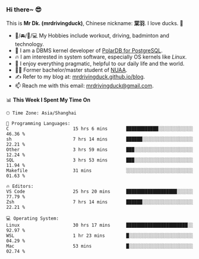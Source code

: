### Hi there~ 😎

This is **Mr Dk. (mrdrivingduck)**, Chinese nickname: **棠羽**. I love ducks. 🦆

- 💪/🚘/🏸/💻 My Hobbies include workout, driving, badminton and technology.
- 🍊 I am a DBMS kernel developer of [PolarDB for PostgreSQL](https://github.com/ApsaraDB/PolarDB-for-PostgreSQL).
- 🔥 I am interested in system software, especially OS kernels like *Linux*.
- 🔧 I enjoy everything pragmatic, helpful to our daily life and the world.
- 👨‍🎓 Former bachelor/master student of [NUAA](https://en.wikipedia.org/wiki/Nanjing_University_of_Aeronautics_and_Astronautics).
- ✍ Refer to my blog at: [mrdrivingduck.github.io/blog](https://mrdrivingduck.github.io/blog/).
- 📫 Reach me with this email: [mrdrivingduck@gmail.com](mailto:mrdrivingduck@gmail.com).

<!--START_SECTION:waka-->
📊 **This Week I Spent My Time On** 

```text
🕑︎ Time Zone: Asia/Shanghai

💬 Programming Languages: 
C                        15 hrs 6 mins       ████████████░░░░░░░░░░░░░   46.36 % 
sh                       7 hrs 14 mins       ██████░░░░░░░░░░░░░░░░░░░   22.21 % 
Other                    3 hrs 59 mins       ███░░░░░░░░░░░░░░░░░░░░░░   12.24 % 
SQL                      3 hrs 53 mins       ███░░░░░░░░░░░░░░░░░░░░░░   11.94 % 
Makefile                 31 mins             ░░░░░░░░░░░░░░░░░░░░░░░░░   01.63 % 

🔥 Editors: 
VS Code                  25 hrs 20 mins      ███████████████████░░░░░░   77.79 % 
Zsh                      7 hrs 14 mins       ██████░░░░░░░░░░░░░░░░░░░   22.21 % 

💻 Operating System: 
Linux                    30 hrs 17 mins      ███████████████████████░░   92.97 % 
WSL                      1 hr 23 mins        █░░░░░░░░░░░░░░░░░░░░░░░░   04.29 % 
Mac                      53 mins             █░░░░░░░░░░░░░░░░░░░░░░░░   02.74 % 
```


<!--END_SECTION:waka-->

<!-- ![Mr Dk.'s GitHub Stats](https://github-readme-stats.vercel.app/api?username=mrdrivingduck&count_private&show_icons=true&theme=buefy) -->

<!-- ![Most Used Languages](https://github-readme-stats.vercel.app/api/top-langs/?username=mrdrivingduck&exclude_repo=mips32-CPU,snort-tcp-socket&theme=buefy&layout=compact&langs_count=10) -->


<!--
**mrdrivingduck/mrdrivingduck** is a ✨ _special_ ✨ repository because its `README.md` (this file) appears on your GitHub profile.

Here are some ideas to get you started:

- 🔭 I’m currently working on ...
- 🌱 I’m currently learning ...
- 👯 I’m looking to collaborate on ...
- 🤔 I’m looking for help with ...
- 💬 Ask me about ...
- 📫 How to reach me: ...
- 😄 Pronouns: ...
- ⚡ Fun fact: ...
-->
